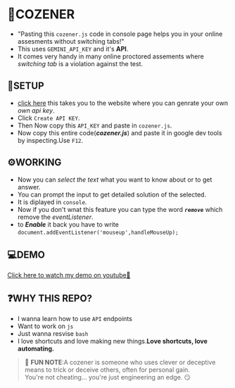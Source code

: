 # 🚀COZENER
- "Pasting this `cozener.js` code in console page helps you in your online assesments without switching tabs!"
- This uses `GEMINI_API_KEY` and it's **API**.
- It comes very handy in many online proctored assements where *switching tab* is a violation against the test.

## 🔧SETUP
- [click here](https://aistudio.google.com/app/apikey) this takes you to the website where you can genrate your own *own api key*.
- Click `Create API KEY`.
- Then Now copy this `API_KEY` and paste in `cozener.js`.
- Now copy this entire code(***cozener.js***) and paste it in google dev tools by inspecting.Use `F12`.

## ⚙️WORKING
- Now you can *select the text* what you want to know about or to get answer.
- You can prompt the input to get detailed solution of the selected.
- It is diplayed in `console`.
- Now if you don't wnat this feature you can type the word ***`remove`*** which remove the *eventListener*.
- to ***Enable*** it back you have to write `document.addEventListener('mouseup',handleMouseUp);`
## 💻DEMO
[Click here to watch my demo on youtube🎥](https://youtu.be/urAoDeO70QE)

## ❓WHY THIS REPO?
- I wanna learn how to use `API` endpoints
- Want to work on `js`
- Just wanna resvise `bash`
- I love shortcuts and love making new things.**Love shortcuts, love automating.**

>🤫  **FUN NOTE**:A cozener is someone who uses clever or deceptive means to trick or deceive others, often for personal gain.<br>
> You're not cheating... you're just engineering an edge. 😏


  
